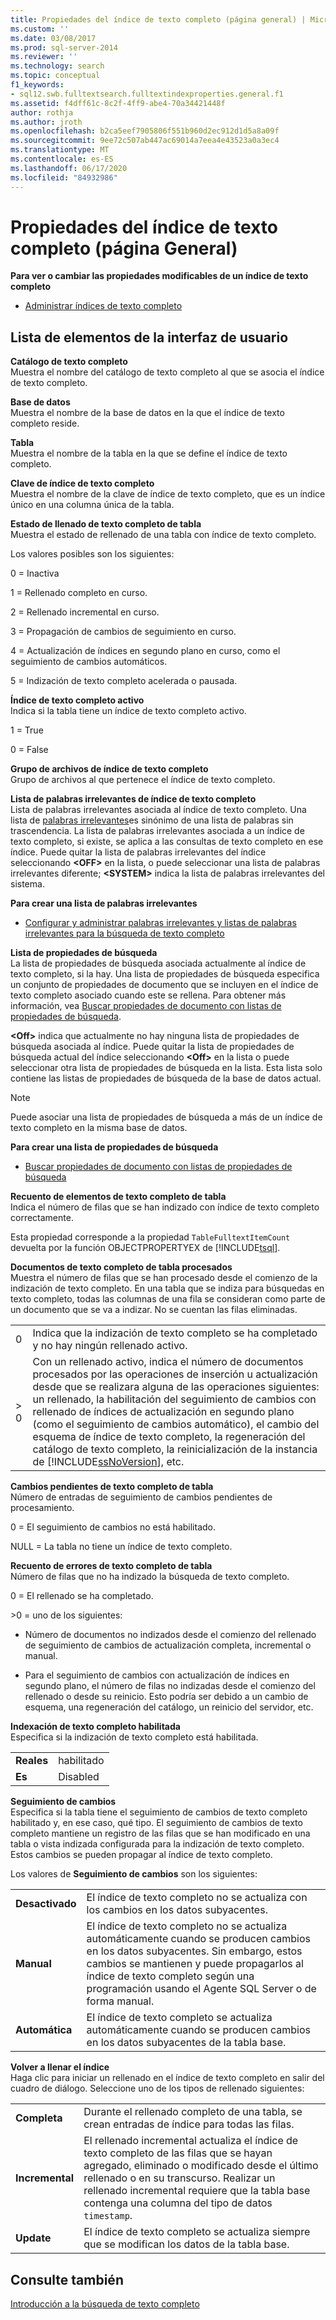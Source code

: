 ```yaml
---
title: Propiedades del índice de texto completo (página general) | Microsoft Docs
ms.custom: ''
ms.date: 03/08/2017
ms.prod: sql-server-2014
ms.reviewer: ''
ms.technology: search
ms.topic: conceptual
f1_keywords:
- sql12.swb.fulltextsearch.fulltextindexproperties.general.f1
ms.assetid: f4dff61c-8c2f-4ff9-abe4-70a34421448f
author: rothja
ms.author: jroth
ms.openlocfilehash: b2ca5eef7905806f551b960d2ec912d1d5a8a09f
ms.sourcegitcommit: 9ee72c507ab447ac69014a7eea4e43523a0a3ec4
ms.translationtype: MT
ms.contentlocale: es-ES
ms.lasthandoff: 06/17/2020
ms.locfileid: "84932986"
---
```

# <a name="full-text-index-properties-general-page"></a>Propiedades del índice de texto completo (página General)
  **Para ver o cambiar las propiedades modificables de un índice de texto completo**  
  
-   [Administrar índices de texto completo](../relational-databases/indexes/indexes.md)  
  
## <a name="ui-element-list"></a>Lista de elementos de la interfaz de usuario  
 **Catálogo de texto completo**  
 Muestra el nombre del catálogo de texto completo al que se asocia el índice de texto completo.  
  
 **Base de datos**  
 Muestra el nombre de la base de datos en la que el índice de texto completo reside.  
  
 **Tabla**  
 Muestra el nombre de la tabla en la que se define el índice de texto completo.  
  
 **Clave de índice de texto completo**  
 Muestra el nombre de la clave de índice de texto completo, que es un índice único en una columna única de la tabla.  
  
 **Estado de llenado de texto completo de tabla**  
 Muestra el estado de rellenado de una tabla con índice de texto completo.  
  
 Los valores posibles son los siguientes:  
  
 0 = Inactiva  
  
 1 = Rellenado completo en curso.  
  
 2 = Rellenado incremental en curso.  
  
 3 = Propagación de cambios de seguimiento en curso.  
  
 4 = Actualización de índices en segundo plano en curso, como el seguimiento de cambios automáticos.  
  
 5 = Indización de texto completo acelerada o pausada.  
  
 **Índice de texto completo activo**  
 Indica si la tabla tiene un índice de texto completo activo.  
  
 1 = True  
  
 0 = False  
  
 **Grupo de archivos de índice de texto completo**  
 Grupo de archivos al que pertenece el índice de texto completo.  
  
 **Lista de palabras irrelevantes de índice de texto completo**  
 Lista de palabras irrelevantes asociada al índice de texto completo. Una lista de [palabras irrelevantes](../relational-databases/search/full-text-search.md)es sinónimo de una lista de palabras sin trascendencia. La lista de palabras irrelevantes asociada a un índice de texto completo, si existe, se aplica a las consultas de texto completo en ese índice. Puede quitar la lista de palabras irrelevantes del índice seleccionando **\<OFF>** en la lista, o puede seleccionar una lista de palabras irrelevantes diferente; **\<SYSTEM>** indica la lista de palabras irrelevantes del sistema.  
  
 **Para crear una lista de palabras irrelevantes**  
  
-   [Configurar y administrar palabras irrelevantes y listas de palabras irrelevantes para la búsqueda de texto completo](../relational-databases/search/full-text-search.md)  
  
 **Lista de propiedades de búsqueda**  
 La lista de propiedades de búsqueda asociada actualmente al índice de texto completo, si la hay. Una lista de propiedades de búsqueda especifica un conjunto de propiedades de documento que se incluyen en el índice de texto completo asociado cuando este se rellena. Para obtener más información, vea [Buscar propiedades de documento con listas de propiedades de búsqueda](../relational-databases/search/search-document-properties-with-search-property-lists.md).  
  
 **\<Off>** indica que actualmente no hay ninguna lista de propiedades de búsqueda asociada al índice. Puede quitar la lista de propiedades de búsqueda actual del índice seleccionando **\<Off>** en la lista o puede seleccionar otra lista de propiedades de búsqueda en la lista. Esta lista solo contiene las listas de propiedades de búsqueda de la base de datos actual.  
  
> [!NOTE]  
>  Puede asociar una lista de propiedades de búsqueda a más de un índice de texto completo en la misma base de datos.  
  
 **Para crear una lista de propiedades de búsqueda**  
  
-   [Buscar propiedades de documento con listas de propiedades de búsqueda](../relational-databases/search/search-document-properties-with-search-property-lists.md)  
  
 **Recuento de elementos de texto completo de tabla**  
 Indica el número de filas que se han indizado con índice de texto completo correctamente.  
  
 Esta propiedad corresponde a la propiedad `TableFulltextItemCount` devuelta por la función OBJECTPROPERTYEX de [!INCLUDE[tsql](../includes/tsql-md.md)].  
  
 **Documentos de texto completo de tabla procesados**  
 Muestra el número de filas que se han procesado desde el comienzo de la indización de texto completo. En una tabla que se indiza para búsquedas en texto completo, todas las columnas de una fila se consideran como parte de un documento que se va a indizar. No se cuentan las filas eliminadas.  
  
|||  
|-|-|  
|0|Indica que la indización de texto completo se ha completado y no hay ningún rellenado activo.|  
|> 0|Con un rellenado activo, indica el número de documentos procesados por las operaciones de inserción u actualización desde que se realizara alguna de las operaciones siguientes: un rellenado, la habilitación del seguimiento de cambios con rellenado de índices de actualización en segundo plano (como el seguimiento de cambios automático), el cambio del esquema de índice de texto completo, la regeneración del catálogo de texto completo, la reinicialización de la instancia de [!INCLUDE[ssNoVersion](../includes/ssnoversion-md.md)], etc.|  
  
 **Cambios pendientes de texto completo de tabla**  
 Número de entradas de seguimiento de cambios pendientes de procesamiento.  
  
 0 = El seguimiento de cambios no está habilitado.  
  
 NULL = La tabla no tiene un índice de texto completo.  
  
 **Recuento de errores de texto completo de tabla**  
 Número de filas que no ha indizado la búsqueda de texto completo.  
  
 0 = El rellenado se ha completado.  
  
 \>0 = uno de los siguientes:  
  
-   Número de documentos no indizados desde el comienzo del rellenado de seguimiento de cambios de actualización completa, incremental o manual.  
  
-   Para el seguimiento de cambios con actualización de índices en segundo plano, el número de filas no indizadas desde el comienzo del rellenado o desde su reinicio. Esto podría ser debido a un cambio de esquema, una regeneración del catálogo, un reinicio del servidor, etc.  
  
 **Indexación de texto completo habilitada**  
 Especifica si la indización de texto completo está habilitada.  
  
|||  
|-|-|  
|**Reales**|habilitado|  
|**Es**|Disabled|  
  
 **Seguimiento de cambios**  
 Especifica si la tabla tiene el seguimiento de cambios de texto completo habilitado y, en ese caso, qué tipo. El seguimiento de cambios de texto completo mantiene un registro de las filas que se han modificado en una tabla o vista indizada configurada para la indización de texto completo. Estos cambios se pueden propagar al índice de texto completo.  
  
 Los valores de **Seguimiento de cambios** son los siguientes:  
  
|||  
|-|-|  
|**Desactivado**|El índice de texto completo no se actualiza con los cambios en los datos subyacentes.|  
|**Manual**|El índice de texto completo no se actualiza automáticamente cuando se producen cambios en los datos subyacentes. Sin embargo, estos cambios se mantienen y puede propagarlos al índice de texto completo según una programación usando el Agente SQL Server o de forma manual.|  
|**Automática**|El índice de texto completo se actualiza automáticamente cuando se producen cambios en los datos subyacentes de la tabla base.|  
  
 **Volver a llenar el índice**  
 Haga clic para iniciar un rellenado en el índice de texto completo en salir del cuadro de diálogo. Seleccione uno de los tipos de rellenado siguientes:  
  
|||  
|-|-|  
|**Completa**|Durante el rellenado completo de una tabla, se crean entradas de índice para todas las filas.|  
|**Incremental**|El rellenado incremental actualiza el índice de texto completo de las filas que se hayan agregado, eliminado o modificado desde el último rellenado o en su transcurso. Realizar un rellenado incremental requiere que la tabla base contenga una columna del tipo de datos `timestamp`.|  
|**Update**|El índice de texto completo se actualiza siempre que se modifican los datos de la tabla base.|  
  
## <a name="see-also"></a>Consulte también  
 [Introducción a la búsqueda de texto completo](../relational-databases/search/get-started-with-full-text-search.md)  
  
  

